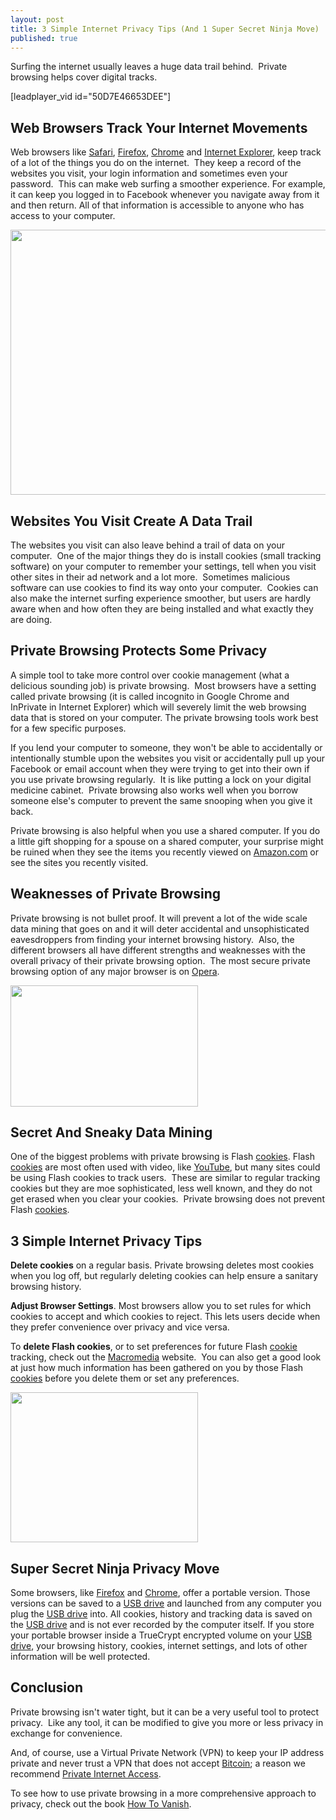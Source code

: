 ```yaml
---
layout: post
title: 3 Simple Internet Privacy Tips (And 1 Super Secret Ninja Move)
published: true
---
```

<p>Surfing the internet usually leaves a huge data trail behind.  Private browsing helps cover digital tracks.</p>
<p>[leadplayer_vid id="50D7E46653DEE"]</p>
<h2>Web Browsers Track Your Internet Movements</h2>
<p>Web browsers like <a href="http://www.apple.com/safari/" target="_blank">Safari</a>, <a href="http://www.mozilla.org/" target="_blank">Firefox</a>, <a href="http://www.google.com/chrome/intl/en/make/download-mac.html?brand=CHKZ" target="_blank">Chrome</a> and <a href="http://windows.microsoft.com/en-US/internet-explorer/products/ie/home" target="_blank">Internet Explorer</a>, keep track of a lot of the things you do on the internet.  They keep a record of the websites you visit, your login information and sometimes even your password.  This can make web surfing a smoother experience. For example, it can keep you logged in to Facebook whenever you navigate away from it and then return. All of that information is accessible to anyone who has access to your computer.</p>
<p><img class="aligncenter" title="internet privacy at best" alt="" src="{{ site.baseurl }}/images/internet-privacy-at-best.jpg" width="520" height="424" /></p>
<h2>Websites You Visit Create A Data Trail</h2>
<p>The websites you visit can also leave behind a trail of data on your computer.  One of the major things they do is install cookies (small tracking software) on your computer to remember your settings, tell when you visit other sites in their ad network and a lot more.  Sometimes malicious software can use cookies to find its way onto your computer.  Cookies can also make the internet surfing experience smoother, but users are hardly aware when and how often they are being installed and what exactly they are doing.</p>
<h2>Private Browsing Protects Some Privacy</h2>
<p>A simple tool to take more control over cookie management (what a delicious sounding job) is private browsing.  Most browsers have a setting called private browsing (it is called incognito in Google Chrome and InPrivate in Internet Explorer) which will severely limit the web browsing data that is stored on your computer. The private browsing tools work best for a few specific purposes.</p>
<p>If you lend your computer to someone, they won't be able to accidentally or intentionally stumble upon the websites you visit or accidentally pull up your Facebook or email account when they were trying to get into their own if you use private browsing regularly.  It is like putting a lock on your digital medicine cabinet.  Private browsing also works well when you borrow someone else's computer to prevent the same snooping when you give it back.</p>
<p>Private browsing is also helpful when you use a shared computer. If you do a little gift shopping for a spouse on a shared computer, your surprise might be ruined when they see the items you recently viewed on <a href="http://www.howtovanish.com/GoodBadUglyDVD">Amazon.com</a> or see the sites you recently visited.</p>
<h2>Weaknesses of Private Browsing</h2>
<p>Private browsing is not bullet proof. It will prevent a lot of the wide scale data mining that goes on and it will deter accidental and unsophisticated eavesdroppers from finding your internet browsing history.  Also, the different browsers all have different strengths and weaknesses with the overall privacy of their private browsing option.  The most secure private browsing option of any major browser is on <a href="http://www.opera.com/" target="_blank">Opera</a>.</p>
<p><a href="http://www.howtovanish.com/wp-content/uploads/2011/07/cookies.jpg"><img class="aligncenter size-medium wp-image-2872" title="cookies" alt="" src="{{ site.baseurl }}/images/cookies-300x194.jpg" width="300" height="194" /></a></p>
<h2>Secret And Sneaky Data Mining</h2>
<p>One of the biggest problems with private browsing is Flash <a href="http://www.howtovanish.com/CookieBook" target="_blank">cookies</a>. Flash <a href="http://www.howtovanish.com/CookieBook" target="_blank">cookies</a> are most often used with video, like <a href="http://www.youtube.com/watch?v=nTasT5h0LEg" target="_blank">YouTube</a>, but many sites could be using Flash cookies to track users.  These are similar to regular tracking cookies but they are moe sophisticated, less well known, and they do not get erased when you clear your cookies.  Private browsing does not prevent Flash <a href="http://www.howtovanish.com/CookieBook" target="_blank">cookies</a>.</p>
<h2>3 Simple Internet Privacy Tips</h2>
<p><strong>Delete cookies</strong> on a regular basis. Private browsing deletes most cookies when you log off, but regularly deleting cookies can help ensure a sanitary browsing history.</p>
<p><strong>Adjust Browser Settings</strong>. Most browsers allow you to set rules for which cookies to accept and which cookies to reject. This lets users decide when they prefer convenience over privacy and vice versa.</p>
<p>To <strong>delete Flash cookies</strong>, or to set preferences for future Flash <a href="http://www.howtovanish.com/CookieBook" target="_blank">cookie</a> tracking, check out the <a href="http://www.macromedia.com/support/documentation/en/flashplayer/help/settings_manager06.html" target="_blank">Macromedia</a> website.  You can also get a good look at just how much information has been gathered on you by those Flash <a href="http://www.howtovanish.com/CookieBook" target="_blank">cookies</a> before you delete them or set any preferences.</p>
<p><a href="http://www.howtovanish.com/wp-content/uploads/2011/07/Ninja11.jpg"><img class="aligncenter size-medium wp-image-2873" title="Ninja1" alt="" src="{{ site.baseurl }}/images/Ninja11-300x240.jpg" width="300" height="240" /></a></p>
<h2>Super Secret Ninja Privacy Move</h2>
<p>Some browsers, like <a href="http://portableapps.com/apps/internet/firefox_portable" target="_blank">Firefox</a> and <a href="http://portableapps.com/apps/internet/google_chrome_portable" target="_blank">Chrome</a>, offer a portable version. Those versions can be saved to a <a href="http://www.howtovanish.com/16GigUSB" target="_blank">USB drive</a> and launched from any computer you plug the <a href="http://www.howtovanish.com/16GigUSB" target="_blank">USB drive</a> into. All cookies, history and tracking data is saved on the <a href="http://www.howtovanish.com/16GigUSB" target="_blank">USB drive</a> and is not ever recorded by the computer itself. If you store your portable browser inside a TrueCrypt encrypted volume on your <a href="http://www.howtovanish.com/16GigUSB" target="_blank">USB drive</a>, your browsing history, cookies, internet settings, and lots of other information will be well protected.</p>
<h2>Conclusion</h2>
<p>Private browsing isn't water tight, but it can be a very useful tool to protect privacy.  Like any tool, it can be modified to give you more or less privacy in exchange for convenience.</p>
<p>And, of course, use a Virtual Private Network (VPN) to keep your IP address private and never trust a VPN that does not accept <a title="bitcoin" href="http://www.howtovanish.com/2012/09/why-bitcoin-acceptance-should-be-a-bellweather-of-liberty-proponents/" target="_blank">Bitcoin</a>; a reason we recommend <a title="privateinternetaccess" href="http://www.howtovanish.com/privateinternetaccess" target="_blank">Private Internet Access</a>.</p>
<p>To see how to use private browsing in a more comprehensive approach to privacy, check out the book <a href="http://www.howtovanish.com/htvbookaddtocart">How To Vanish</a>.</p>
